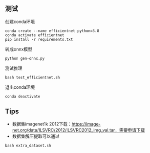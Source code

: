 ## 测试
创建conda环境
```
conda create --name efficientnet python=3.8
conda activate efficientnet
pip install -r requirements.txt
```

转成onnx模型
```shell
python gen-onnx.py
```
测试推理
```shell
bash test_efficientnet.sh
```

退出conda环境
```
conda deactivate
```

## Tips
* 数据集imagenet1k 2012下载：https://image-net.org/data/ILSVRC/2012/ILSVRC2012_img_val.tar，需要申请下载
* 数据集解压提取可以通过
```
bash extra_dataset.sh
```
